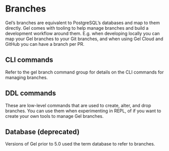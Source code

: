 # Branches

Gel’s branches are equivalent to PostgreSQL’s databases and map to them directly. Gel comes with tooling to help manage branches and build a development workflow around them. E.g. when developing locally you can map your Gel branches to your Git branches, and when using Gel Cloud and GitHub you can have a branch per PR.

## CLI commands

Refer to the gel branch command group for details on the CLI commands for managing branches.

## DDL commands

These are low-level commands that are used to create, alter, and drop branches. You can use them when experimenting in REPL, of if you want to create your own tools to manage Gel branches.

## Database (deprecated)

Versions of Gel prior to 5.0 used the term database to refer to branches.

